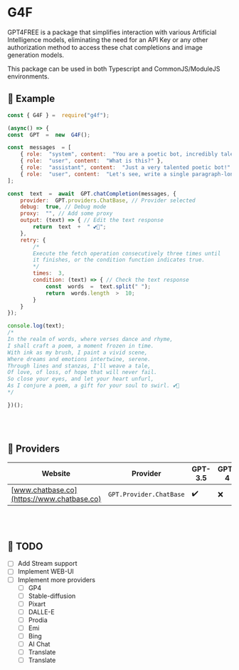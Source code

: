 # G4F
GPT4FREE is a package that simplifies interaction with various Artificial Intelligence models, eliminating the need for an API Key or any other authorization method to access these chat completions and image generation models.

This package can be used in both Typescript and CommonJS/ModuleJS environments.

## 🎯  Example
```js
const { G4F } =  require("g4f");

(async() => {
const  GPT  =  new  G4F();

const  messages  = [
	{ role:  "system", content:  "You are a poetic bot, incredibly talented." },
	{ role:  "user", content:  "What is this?" },
	{ role:  "assistant", content:  "Just a very talented poetic bot!" },
	{ role:  "user", content:  "Let's see, write a single paragraph-long poem for me." },
];

const  text  =  await  GPT.chatCompletion(messages, {
    provider:  GPT.providers.ChatBase, // Provider selected
    debug:  true, // Debug mode
    proxy:  "", // Add some proxy
    output: (text) => { // Edit the text response
        return  text  +  " 💕🌹";
    },
    retry: {
		/*
		Execute the fetch operation consecutively three times until 
		it finishes, or the condition function indicates true.
		*/
        times:  3,
        condition: (text) => { // Check the text response
            const  words  =  text.split(" ");
            return  words.length  >  10;
        }
    }
});

console.log(text);
/*
In the realm of words, where verses dance and rhyme,
I shall craft a poem, a moment frozen in time.
With ink as my brush, I paint a vivid scene,
Where dreams and emotions intertwine, serene.
Through lines and stanzas, I'll weave a tale,
Of love, of loss, of hope that will never fail.
So close your eyes, and let your heart unfurl,
As I conjure a poem, a gift for your soul to swirl. 💕🌹
*/

})();
```

<br></br>
## 🚀 Providers 
| Website | Provider | GPT-3.5 | GPT-4 | Stream | Status | Auth |
| ------  | -------  | ------- | ----- | ------ | ------ | ---- |
| [www.chatbase.co](https://www.chatbase.co) | `GPT.Provider.ChatBase` | ✔️ | ❌ | ❌ | ![Active](https://img.shields.io/badge/Active-brightgreen) | ❌ |

<br></br>
## 📰 TODO
- [ ] Add Stream support
- [ ] Implement WEB-UI
- [ ] Implement more providers
	- [ ] GP4
	- [ ] Stable-diffusion
	- [ ] Pixart
	- [ ] DALLE-E
	- [ ] Prodia
	- [ ] Emi
	- [ ] Bing
	- [ ] AI Chat
	- [ ] Translate 
	- [ ] Translate 